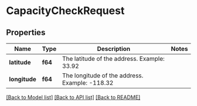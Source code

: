 # CapacityCheckRequest

## Properties

Name | Type | Description | Notes
------------ | ------------- | ------------- | -------------
**latitude** | **f64** | The latitude of the address. Example: 33.92 | 
**longitude** | **f64** | The longitude of the address. Example: -118.32 | 

[[Back to Model list]](../README.md#documentation-for-models) [[Back to API list]](../README.md#documentation-for-api-endpoints) [[Back to README]](../README.md)


